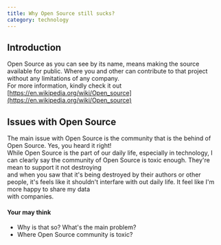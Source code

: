 ```yaml
---
title: Why Open Source still sucks?
category: technology
---
```


## Introduction

Open Source as you can see by its name, means making the source available for public. Where you and other can contribute to that project without any limitations of any company.\
For more information, kindly check it out [https://en.wikipedia.org/wiki/Open_source](https://en.wikipedia.org/wiki/Open_source)

## Issues with Open Source

The main issue with Open Source is the community that is the behind of Open Source. Yes, you heard it right!\
While Open Source is the part of our daily life, especially in technology, I can clearly say the community of Open Source is toxic enough. They're mean to support it not destroying\
and when you saw that it's being destroyed by their authors or other people, it's feels like it shouldn't interfare with out daily life. It feel like I'm more happy to share my data\
with companies.

#### Your may think
- Why is that so? What's the main problem?
- Where Open Source community is toxic?

